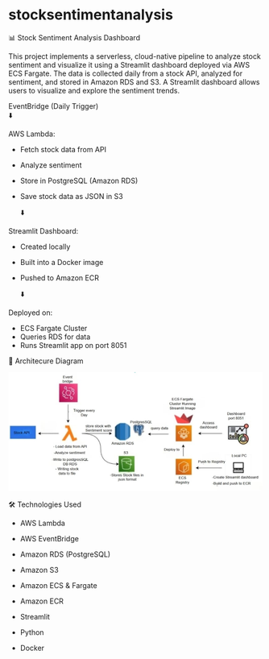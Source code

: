 # stocksentimentanalysis
📊 Stock Sentiment Analysis Dashboard

This project implements a serverless, cloud-native pipeline to analyze stock sentiment and visualize it using a Streamlit dashboard deployed via AWS ECS Fargate. The data is collected daily from a stock API, analyzed for sentiment, and stored in Amazon RDS and S3. A Streamlit dashboard allows users to visualize and explore the sentiment trends.

EventBridge (Daily Trigger)     
       ⬇️
       
AWS Lambda:
  - Fetch stock data from API 
  - Analyze sentiment
  - Store in PostgreSQL (Amazon RDS)
  - Save stock data as JSON in S3

      ⬇️
    
Streamlit Dashboard:
  - Created locally
  - Built into a Docker image
  - Pushed to Amazon ECR

      ⬇️
    
Deployed on:
  - ECS Fargate Cluster
  - Queries RDS for data
  - Runs Streamlit app on port 8051



📁 Architecure Diagram

![stocksentimentanalysis](stockarch.jpeg)
 

🛠️ Technologies Used

  - AWS Lambda

  - AWS EventBridge

  - Amazon RDS (PostgreSQL)

  - Amazon S3

  - Amazon ECS & Fargate

  - Amazon ECR

  - Streamlit

  - Python

  - Docker
    
